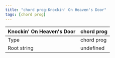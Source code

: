 ```yaml
---
title: "chord prog:Knockin' On Heaven's Door"
tags: [chord prog]
---
```


|Knockin' On Heaven's Door|chord prog|
|---|---|
|Type|chord prog|
|Root string|undefined|

